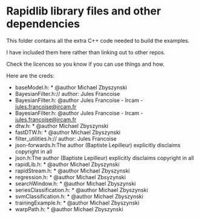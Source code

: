 # Rapidlib library files and other dependencies

This folder contains all the extra C++ code needed to build the examples.

I have included them here rather than linking out to other repos.

Check the licences so you know if you can use things and how.

Here are the creds:

* baseModel.h: * @author Michael Zbyszynski
* BayesianFilter.h:// author: Jules Francoise
* BayesianFilter.h: @author Jules Francoise - Ircam - jules.francoise@ircam.fr
* BayesianFilter.h:	@author Jules Francoise - Ircam - jules.francoise@ircam.fr
* dtw.h: * @author Michael Zbyszynski
* fastDTW.h: * @author Michael Zbyszynski
* filter_utilities.h:// author: Jules Francoise
* json-forwards.h:The author (Baptiste Lepilleur) explicitly disclaims copyright in all 
* json.h:The author (Baptiste Lepilleur) explicitly disclaims copyright in all 
* rapidLib.h: * @author  Michael Zbyszynski
* rapidStream.h: * @author  Michael Zbyszynski
* regression.h: * @author Michael Zbsyzynski
* searchWindow.h: * @author  Michael Zbyszynski
* seriesClassification.h: * @author Michael Zbyszynski
* svmClassification.h: * @author Michael Zbyszynski
* trainingExample.h: * @author   Michael Zbyszynski
* warpPath.h: * @author Michael Zbyszynski

